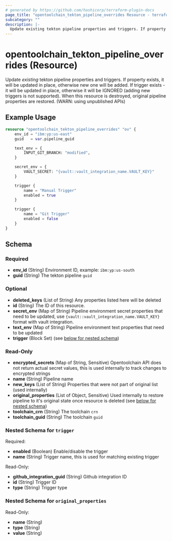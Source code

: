 ```yaml
---
# generated by https://github.com/hashicorp/terraform-plugin-docs
page_title: "opentoolchain_tekton_pipeline_overrides Resource - terraform-provider-opentoolchain"
subcategory: ""
description: |-
  Update existing tekton pipeline properties and triggers. If property exists, it will be updated in place, otherwise new one will be added. If trigger exists - it will be updated in place, otherwise it will be IGNORED (adding new triggers is not supported). When this resource is destroyed, original pipeline properties are restored. (WARN: using unpublished APIs)
---
```


# opentoolchain_tekton_pipeline_overrides (Resource)

Update *existing* tekton pipeline properties and triggers. If property exists, it will be updated in place, otherwise new one will be added. If trigger exists - it will be updated in place, otherwise it will be IGNORED (adding new triggers is not supported). When this resource is destroyed, original pipeline properties are restored. (WARN: using unpublished APIs)

## Example Usage

```terraform
resource "opentoolchain_tekton_pipeline_overrides" "ov" {
    env_id = "ibm:yp:us-east"
    guid   = var.pipeline_guid

    text_env = {
        INPUT_GIT_BRANCH: "modified",
    }

    secret_env = {
        VAULT_SECRET: "{vault::vault_integration_name.VAULT_KEY}"
    }

    trigger {
        name = "Manual Trigger"
        enabled = true
    }

    trigger {
        name = "Git Trigger"
        enabled = false
    }
}
```

<!-- schema generated by tfplugindocs -->
## Schema

### Required

- **env_id** (String) Environment ID, example: `ibm:yp:us-south`
- **guid** (String) The tekton pipeline `guid`

### Optional

- **deleted_keys** (List of String) Any properties listed here will be deleted
- **id** (String) The ID of this resource.
- **secret_env** (Map of String) Pipeline environment secret properties that need to be updated, use `{vault::vault_integration_name.VAULT_KEY}` format with vault integration.
- **text_env** (Map of String) Pipeline environment text properties that need to be updated
- **trigger** (Block Set) (see [below for nested schema](#nestedblock--trigger))

### Read-Only

- **encrypted_secrets** (Map of String, Sensitive) Opentoolchain API does not return actual secret values, this is used internally to track changes to encrypted strings
- **name** (String) Pipeline name
- **new_keys** (List of String) Properties that were not part of original list (used internally)
- **original_properties** (List of Object, Sensitive) Used internally to restore pipeline to it's original state once resource is deleted (see [below for nested schema](#nestedatt--original_properties))
- **toolchain_crn** (String) The toolchain `crn`
- **toolchain_guid** (String) The toolchain `guid`

<a id="nestedblock--trigger"></a>
### Nested Schema for `trigger`

Required:

- **enabled** (Boolean) Enable/disable the trigger
- **name** (String) Trigger name, this is used for matching existing trigger

Read-Only:

- **github_integration_guid** (String) Github integration ID
- **id** (String) Trigger ID
- **type** (String) Trigger type


<a id="nestedatt--original_properties"></a>
### Nested Schema for `original_properties`

Read-Only:

- **name** (String)
- **type** (String)
- **value** (String)


